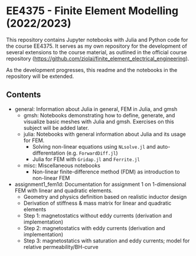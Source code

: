 # EE4375 - Finite Element Modelling (2022/2023)
This repository contains Jupyter notebooks with Julia and Python code for the course EE4375.
It serves as my own repository for the development of several extensions to the course material, as outlined in the official course repository (https://github.com/ziolai/finite_element_electrical_engineering).

As the development progresses, this readme and the notebooks in the repository will be extended.

## Contents
- general: Information about Julia in general, FEM in Julia, and gmsh
  - gmsh: Notebooks demonstrating how to define, generate, and visualize basic meshes with Julia and gmsh. Exercises on this subject will be added later.
  - julia: Notebooks with general information about Julia and its usage for FEM.
    - Solving non-linear equations using ``NLsolve.jl`` and auto-differentation (e.g. ``ForwardDiff.jl``)
    - Julia for FEM with ``Gridap.jl`` and ``Ferrite.jl``
  - misc: Miscellaneous notebooks
    - Non-linear finite-difference method (FDM) as introduction to non-linear FEM
- assignment1_fem1d: Documentation for assignment 1 on 1-dimensional FEM with linear and quadratic elements.
  - Geometry and physics definition based on realistic inductor design
  - Derivation of stiffness & mass matrix for linear and quadratic elements
  - Step 1: magnetostatics without eddy currents (derivation and implementation)
  - Step 2: magnetostatics with eddy currents (derivation and implementation)
  - Step 3: magnetostatics with saturation and eddy currents; model for relative permeability/BH-curve
